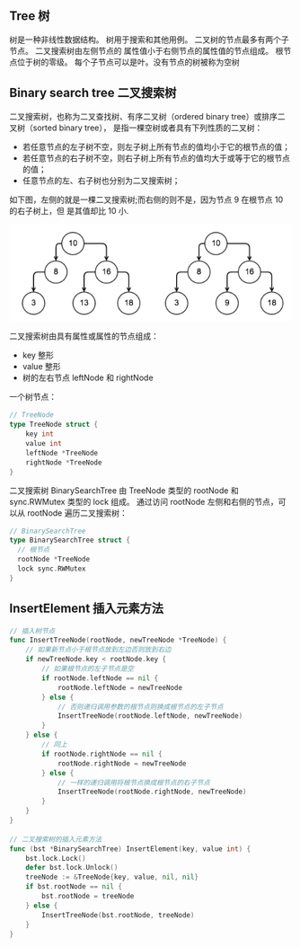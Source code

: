 ## Tree 树

树是一种非线性数据结构。 树用于搜索和其他用例。 二叉树的节点最多有两个子节点。 二叉搜索树由左侧节点的
属性值小于右侧节点的属性值的节点组成。 根节点位于树的零级。 每个子节点可以是叶。没有节点的树被称为空树

## Binary search tree 二叉搜索树

二叉搜索树，也称为二叉查找树、有序二叉树（ordered binary tree）或排序二叉树（sorted binary tree），
是指一棵空树或者具有下列性质的二叉树：

- 若任意节点的左子树不空，则左子树上所有节点的值均小于它的根节点的值；
- 若任意节点的右子树不空，则右子树上所有节点的值均大于或等于它的根节点的值；
- 任意节点的左、右子树也分别为二叉搜索树；

如下图，左侧的就是一棵二叉搜索树;而右侧的则不是，因为节点 9 在根节点 10 的右子树上，但
是其值却比 10 小.

![BinarySearchTree](/image/binarysearchtree.png)

二叉搜索树由具有属性或属性的节点组成：

- key 整形
- value 整形
- 树的左右节点 leftNode 和 rightNode

一个树节点：

```GO
// TreeNode
type TreeNode struct {
    key int
    value int
    leftNode *TreeNode
    rightNode *TreeNode
}
```

二叉搜索树 BinarySearchTree 由 TreeNode 类型的 rootNode 和 sync.RWMutex 类型的 lock 组成。 通过访问
rootNode 左侧和右侧的节点，可以从 rootNode 遍历二叉搜索树：

```GO
// BinarySearchTree
type BinarySearchTree struct {
  // 根节点
  rootNode *TreeNode
  lock sync.RWMutex
}
```

## InsertElement 插入元素方法

```GO
// 插入树节点
func InsertTreeNode(rootNode, newTreeNode *TreeNode) {
	// 如果新节点小于根节点放到左边否则放到右边
	if newTreeNode.key < rootNode.key {
		// 如果根节点的左子节点是空
		if rootNode.leftNode == nil {
			rootNode.leftNode = newTreeNode
		} else {
			// 否则递归调用参数的根节点则换成根节点的左子节点
			InsertTreeNode(rootNode.leftNode, newTreeNode)
		}
	} else {
		// 同上
		if rootNode.rightNode == nil {
			rootNode.rightNode = newTreeNode
		} else {
			// 一样的递归调用将根节点换成根节点的右子节点
			InsertTreeNode(rootNode.rightNode, newTreeNode)
		}
	}
}

// 二叉搜索树的插入元素方法
func (bst *BinarySearchTree) InsertElement(key, value int) {
	bst.lock.Lock()
	defer bst.lock.Unlock()
	treeNode := &TreeNode{key, value, nil, nil}
	if bst.rootNode == nil {
		bst.rootNode = treeNode
	} else {
		InsertTreeNode(bst.rootNode, treeNode)
	}
}
```
